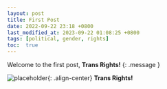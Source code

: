 ```yaml
---
layout: post
title: First Post
date: 2022-09-22 23:18 +0800
last_modified_at: 2023-09-22 01:08:25 +0800
tags: [political, gender, rights]
toc:  true
---
```

Welcome to the first post, **Trans Rights!**
{: .message }

![placeholder](https://upload.wikimedia.org/wikipedia/commons/thumb/b/b0/Transgender_Pride_flag.svg/1920px-Transgender_Pride_flag.svg.png){: .align-center}
**Trans Rights!**
